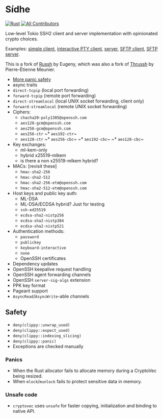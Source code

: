 # Sídhe

[![Rust](https://github.com/warp-tech/russh/actions/workflows/rust.yml/badge.svg)](https://github.com/warp-tech/russh/actions/workflows/rust.yml)  <!-- ALL-CONTRIBUTORS-BADGE:START - Do not remove or modify this section -->
[![All Contributors](https://img.shields.io/badge/all_contributors-70-orange.svg?style=flat-square)](#contributors-)
<!-- ALL-CONTRIBUTORS-BADGE:END -->

Low-level Tokio SSH2 client and server implementation with opinionated crypto choices.

Examples: [simple client](russh/examples/client_exec_simple.rs), [interactive PTY client](russh/examples/client_exec_interactive.rs), [server](russh/examples/echoserver.rs), [SFTP client](russh/examples/sftp_client.rs), [SFTP server](russh/examples/sftp_server.rs).

This is a fork of [Russh](https://github.com/Eugeny/russh) by Eugeny, which was also a fork of [Thrussh](https://nest.pijul.com/pijul/thrussh) by Pierre-Étienne Meunier.

* [More panic safety](https://github.com/warp-tech/russh#safety) 
* async traits 
* `direct-tcpip` (local port forwarding)
* `forward-tcpip` (remote port forwarding) 
* `direct-streamlocal` (local UNIX socket forwarding, client only) 
* `forward-streamlocal` (remote UNIX socket forwarding) 
* Ciphers:
  * `chacha20-poly1305@openssh.com`
  * `aes128-gcm@openssh.com` 
  * `aes256-gcm@openssh.com` 
  * `aes256-ctr` 
~* `aes192-ctr`~
  * `aes128-ctr` 
~* `aes256-cbc`~
~* `aes192-cbc`~
~* `aes128-cbc`~
* Key exchanges:
  * ml-kem-only
  * hybrid x25519-mlkem
  * is there a non x25519-mlkem hybrid?  
* MACs:
  [revisit these]
  * `hmac-sha2-256` 
  * `hmac-sha2-512` 
  * `hmac-sha2-256-etm@openssh.com` 
  * `hmac-sha2-512-etm@openssh.com` 
* Host keys and public key auth:
  *  ML-DSA
  *  ML-DSA/ECDSA hybrid? Just for testing
  * `ssh-ed25519`
  * `ecdsa-sha2-nistp256` 
  * `ecdsa-sha2-nistp384` 
  * `ecdsa-sha2-nistp521` 
* Authentication methods:
  * `password`
  * `publickey`
  * `keyboard-interactive`
  * `none`
  * OpenSSH certificates 
* Dependency updates
* OpenSSH keepalive request handling 
* OpenSSH agent forwarding channels 
* OpenSSH `server-sig-algs` extension 
* PPK key format 
* Pageant support 
* `AsyncRead`/`AsyncWrite`-able channels 

## Safety

* `deny(clippy::unwrap_used)`
* `deny(clippy::expect_used)`
* `deny(clippy::indexing_slicing)`
* `deny(clippy::panic)`
* Exceptions are checked manually

### Panics

* When the Rust allocator fails to allocate memory during a CryptoVec being resized.
* When `mlock`/`munlock` fails to protect sensitive data in memory.

### Unsafe code

* `cryptovec` uses `unsafe` for faster copying, initialization and binding to native API.
